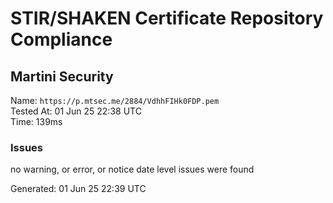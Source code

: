 # STIR/SHAKEN Certificate Repository Compliance

## Martini Security

Name: `https://p.mtsec.me/2884/VdhhFIHk0FDP.pem`\
Tested At: 01 Jun 25 22:38 UTC\
Time: 139ms

### Issues

no warning, or error, or notice date level issues were found

Generated: 01 Jun 25 22:39 UTC